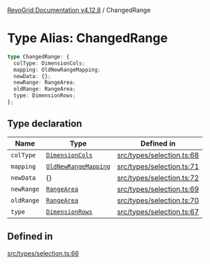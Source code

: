 [RevoGrid Documentation v4.12.8](README.md) / ChangedRange

# Type Alias: ChangedRange

```ts
type ChangedRange: {
  colType: DimensionCols;
  mapping: OldNewRangeMapping;
  newData: {};
  newRange: RangeArea;
  oldRange: RangeArea;
  type: DimensionRows;
};
```

## Type declaration

| Name | Type | Defined in |
| ------ | ------ | ------ |
| `colType` | [`DimensionCols`](TypeAlias.DimensionCols.md) | [src/types/selection.ts:68](https://github.com/revolist/revogrid/blob/c3ca1940d3bbc95c0549378ff25b8d267352be31/src/types/selection.ts#L68) |
| `mapping` | [`OldNewRangeMapping`](TypeAlias.OldNewRangeMapping.md) | [src/types/selection.ts:71](https://github.com/revolist/revogrid/blob/c3ca1940d3bbc95c0549378ff25b8d267352be31/src/types/selection.ts#L71) |
| `newData` | \{\} | [src/types/selection.ts:72](https://github.com/revolist/revogrid/blob/c3ca1940d3bbc95c0549378ff25b8d267352be31/src/types/selection.ts#L72) |
| `newRange` | [`RangeArea`](TypeAlias.RangeArea.md) | [src/types/selection.ts:69](https://github.com/revolist/revogrid/blob/c3ca1940d3bbc95c0549378ff25b8d267352be31/src/types/selection.ts#L69) |
| `oldRange` | [`RangeArea`](TypeAlias.RangeArea.md) | [src/types/selection.ts:70](https://github.com/revolist/revogrid/blob/c3ca1940d3bbc95c0549378ff25b8d267352be31/src/types/selection.ts#L70) |
| `type` | [`DimensionRows`](TypeAlias.DimensionRows.md) | [src/types/selection.ts:67](https://github.com/revolist/revogrid/blob/c3ca1940d3bbc95c0549378ff25b8d267352be31/src/types/selection.ts#L67) |

## Defined in

[src/types/selection.ts:66](https://github.com/revolist/revogrid/blob/c3ca1940d3bbc95c0549378ff25b8d267352be31/src/types/selection.ts#L66)
